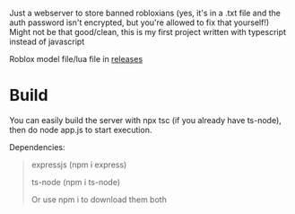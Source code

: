 Just a webserver to store banned robloxians (yes, it's in a .txt file and the auth password isn't encrypted, but you're allowed to fix that yourself!)
Might not be that good/clean, this is my first project written with typescript instead of javascript

Roblox model file/lua file in [releases](https://github.com/PizzaBoytjuh/BanRobloxians/releases/latest)
<h1>Build</h1>
You can easily build the server with npx tsc (if you already have ts-node), then do node app.js to start execution.

Dependencies:
>expressjs (npm i express)
>
>ts-node (npm i ts-node)
>
>Or use npm i to download them both
